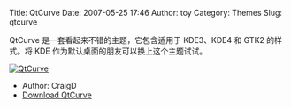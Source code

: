 Title: QtCurve
Date: 2007-05-25 17:46
Author: toy
Category: Themes
Slug: qtcurve

QtCurve 是一套看起来不错的主题，它包含适用于 KDE3、KDE4 和 GTK2
的样式。将 KDE 作为默认桌面的朋友可以换上这个主题试试。

[![QtCurve](http://i.linuxtoy.org/i/2007/05/qtcurve_s.png)](http://i.linuxtoy.org/i/2007/05/qtcurve.png)

- Author: CraigD  
- [Download
QtCurve](http://www.kde-look.org/content/show.php/QtCurve+%28KDE4%2C+KDE3%2C+%26+Gtk2+Theme%29?content=40492)
